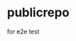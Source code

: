 # publicrepo
for e2e test




















































































































































































































































































































































































































































































































































































































































































































































































































































































































































































































































































































































































































































































































































































































































































































































































































































































































































































































































































































































































































































































































































































































































































































































































































































































































































































































































































































































































































































































































































































































































































































































































































































































































































































































































































































































































































































































































































































































































































































































































































































































































































































































































































































































































































































































































































































































































































